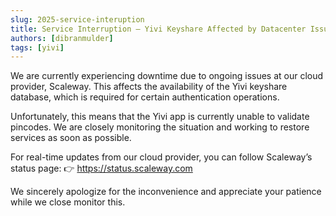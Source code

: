 ```yaml
---
slug: 2025-service-interuption
title: Service Interruption – Yivi Keyshare Affected by Datacenter Issues
authors: [dibranmulder]
tags: [yivi]
---
```


We are currently experiencing downtime due to ongoing issues at our cloud provider, Scaleway. This affects the availability of the Yivi keyshare database, which is required for certain authentication operations.

Unfortunately, this means that the Yivi app is currently unable to validate pincodes. We are closely monitoring the situation and working to restore services as soon as possible.

For real-time updates from our cloud provider, you can follow Scaleway’s status page:
👉 https://status.scaleway.com

We sincerely apologize for the inconvenience and appreciate your patience while we close monitor this.

